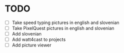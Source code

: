 # TODO

- [ ] Take speed typing pictures in english and slovenian
- [ ] Take PixelQuest pictures in english and slovenian
- [ ] Add slovenian
- [ ] Add watt4cast to projects
- [ ] Add picture viewer
